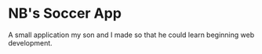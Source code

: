 # NB's Soccer App

A small application my son and I made so that he could learn beginning web development.